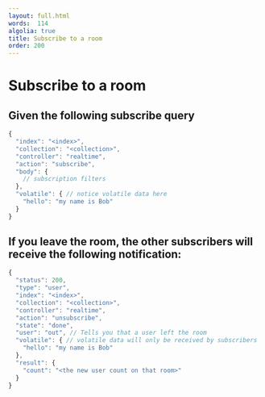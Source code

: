 ```yaml
---
layout: full.html
words:  114
algolia: true
title: Subscribe to a room
order: 200
---
```


# Subscribe to a room

## Given the following subscribe query

```javascript
{
  "index": "<index>",
  "collection": "<collection>",
  "controller": "realtime",
  "action": "subscribe",
  "body": {
    // subscription filters
  },
  "volatile": { // notice volatile data here
    "hello": "my name is Bob"
  }
}
```

## If you leave the room, the other subscribers will receive the following notification:

```javascript
{
  "status": 200,
  "type": "user",
  "index": "<index>",
  "collection": "<collection>",
  "controller": "realtime",
  "action": "unsubscribe",
  "state": "done",
  "user": "out", // Tells you that a user left the room
  "volatile": { // volatile data will only be received by subscribers
    "hello": "my name is Bob"
  },
  "result": {
    "count": "<the new user count on that room>"
  }
}
```
